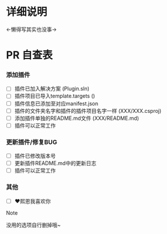 # 详细说明

<-懒得写其实也没事->

# PR 自查表
### 添加插件
- [ ] 插件已加入解决方案 (Plugin.sln)
- [ ] 插件项目已导入template.targets (<Import Project="..\template.targets"/>)
- [ ] 插件信息已添加至对应manifest.json
- [ ] 插件的文件夹名字和插件的插件项目名字一样 (XXX/XXX.csproj)  
- [ ] 添加插件单独的README.md文件 (XXX/README.md)
- [ ] 插件可以正常工作
### 更新插件/修复BUG
- [ ] 插件已修改版本号
- [ ] 更新插件README.md中的更新日志
- [ ] 插件可以正常工作
### 其他
- [ ] ❤️熙恩我喜欢你 
        
> [!NOTE]
> 没用的选项自行删掉哦~
